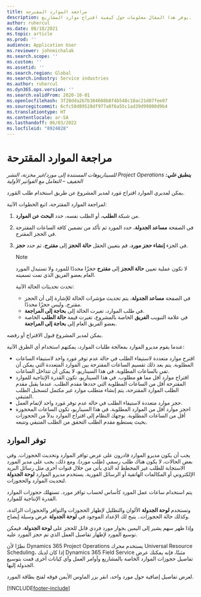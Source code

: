 ```yaml
---
title: مراجعة الموارد المقترحة
description: يوفر هذا المقال معلومات حول كيفية اقتراح موارد المشاريع.
author: ruhercul
ms.date: 08/18/2021
ms.topic: article
ms.prod: ''
audience: Application User
ms.reviewer: johnmichalak
ms.search.scope: ''
ms.custom: ''
ms.assetid: ''
ms.search.region: Global
ms.search.industry: Service industries
ms.author: ruhercul
ms.dyn365.ops.version: ''
ms.search.validFrom: 2020-10-01
ms.openlocfilehash: 3f20dda2b7b384608b8f4b548c18ac21d07fee07
ms.sourcegitcommit: 6cfc50d89528df977a8f6a55c1ad39d99800d9b4
ms.translationtype: HT
ms.contentlocale: ar-SA
ms.lasthandoff: 06/03/2022
ms.locfileid: "8924828"
---
```

# <a name="review-proposed-resources"></a>مراجعة الموارد المقترحة

_**ينطبق علي:** ‏‫Project Operations للسيناريوهات المستندة إلى مورد/غير مخزنة‬، ‏‫النشر الخفيف – التعامل مع الفواتير الأولية‬_

يمكن لمديري الموارد اقتراح مَورد لمدير المشروع عن طريق استخدام طلب المَورد.

لمراجعة الموارد المقترحة، اتبع الخطوات الآتية:

1. من شبكة **الطلب**، أو الطلب نفسه، حدد **البحث عن الموارد**.
2. في الصفحة **مساعد الجدولة**، حدد المورد ثم تأكد من تضمين كافة الساعات المقترحة في الحجز المقترح.
3. في الجزء **إنشاء حجز مورد**، قم بتعيين الحقل **حالة الحجز** إلى **مقترح**، ثم حدد **حجز**.

    > [!NOTE]
    > لا تكون عملية تعيين **حالة الحجز** إلى **مقترح** حجزًا محددًا للمورد ولا تستبدل المورد العام بعضو الفريق الذي تمت تسميته.

    تحدث تحديثات الحالة الآتية:

    - في الصفحة **مساعد الجدولة**، يتم تحديث مؤشرات الحالة للإشارة إلى أن الحجز مقترح، وليس حجزًا محددًا.
    - في طلب الموارد، تغيرت الحالة إلى **بحاجة إلى المراجعة**.
    - في علامة التبويب **الفريق** الخاصة بالمشروع، تغيرت قيمة **حالة الطلب** الخاصة بعضو الفريق العام إلى **بحاجة إلى المراجعة**.

يمكن لمدير المشروع قبول الاقتراح أو رفضه.

عندما يقوم مديرو الموارد بمعالجة طلبات الموارد، يمكنهم استخدام أي الطرق الآتية:

- اقترح موارد متعددة لاستيفاء الطلب في حالة عدم توفر مَورد واحد لاستيفاء الساعات المطلوبة. يتم بعد ذلك تقسيم الساعات المقترحة بين الموارد المتعددة التي يمكن أن تفي بالساعات المطلوبة. في هذا السيناريو، لا يمكن أن تتداخل الساعات.
- اقتراح موارد أقل مما هو مطلوب. في هذا السيناريو، تكون القدرة الإنتاجية للموارد‬ المقترحة أقل من الساعات المطلوبة التي حددها مقدم الطلب. عندما يقبل مقدم الطلب الموارد المقترحة، يتم إنشاء متطلب موارد غير مكتمل لتسجيل الطلب المتبقي.
- حجز موارد متعددة لاستيفاء الطلب في حالة عدم توفر مَورد واحد لإتمام العمل.
- احجز موارد أقل من الموارد المطلوبة. في هذا السيناريو، تكون الساعات المحجوزة أقل من الساعات المطلوبة. يوجهك النظام إلى اقتراح الموارد بدلاً من الحجوزات بحيث يستطيع مقدم الطلب التحقق من الطلب المتبقي وتتبعه.

## <a name="resource-availability"></a>توفر الموارد

يجب أن يكون مديرو الموارد قادرون على عرض توافر الموارد وتحديث الحجوزات. وفي بعض الحالات، لا يكون هناك طلب رسمي (طلب مورد). ومع ذلك، يجب على مدير المورد الاستجابة للطلب غير المخطط له الذي يأتي من خلال قنوات أخرى مثل رسائل البريد الإلكتروني أو المكالمات الهاتفية أو الرسائل الفورية. يستخدم مديرو الموارد **لوحة الجدولة** لتحديث الموارد والحجوزات.

يتم استخدام ساعات عمل المورد كأساس لحساب توافر مورد. تستهلك حجوزات الموارد القدرة الإنتاجية للموارد.

وتستخدم **لوحة الجدولة** الألوان والتظليل لإظهار الحجوزات والتوافر والحجوزات الزائدة، وكذلك حالة الحجوزات.. يتيح لك الإعداد الموجود في **لوحة الجدولة** عرض وسيلة إيضاح.

وإذا ظهر سهم يشير إلى اليمين بجوار مورد فردي قابل للحجز على **لوحة الجدولة**، فيمكن توسيع المورد لإظهار تفاصيل العمل الذي تم حجز المورد عليه.

نظرًا لأن Dynamics 365 Project Operations يستخدم محرك Universal Resource Scheduling، إذا كان لديك Dynamics 365 Field Service مثبتًا، فإنه يمكنك عرض تفاصيل حجوزات الموارد الخاصة بالمشاريع وأوامر العمل وأي كيانات أخرى قمت بتوسيع الجدولة إليها.

لعرض تفاصيل إضافية حول مورد واحد، انقر بزر الماوس الأيمن فوقه لفتح بطاقة المورد.



[!INCLUDE[footer-include](../includes/footer-banner.md)]
